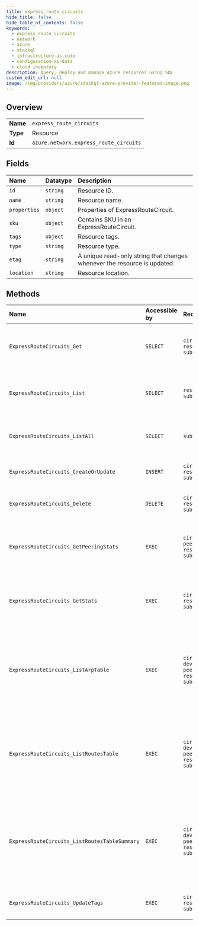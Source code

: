 ```yaml
---
title: express_route_circuits
hide_title: false
hide_table_of_contents: false
keywords:
  - express_route_circuits
  - network
  - azure    
  - stackql
  - infrastructure-as-code
  - configuration-as-data
  - cloud inventory
description: Query, deploy and manage Azure resources using SQL
custom_edit_url: null
image: /img/providers/azure/stackql-azure-provider-featured-image.png
---
```

  
    

## Overview
<table><tbody>
<tr><td><b>Name</b></td><td><code>express_route_circuits</code></td></tr>
<tr><td><b>Type</b></td><td>Resource</td></tr>
<tr><td><b>Id</b></td><td><code>azure.network.express_route_circuits</code></td></tr>
</tbody></table>

## Fields
| Name | Datatype | Description |
|:-----|:---------|:------------|
| `id` | `string` | Resource ID. |
| `name` | `string` | Resource name. |
| `properties` | `object` | Properties of ExpressRouteCircuit. |
| `sku` | `object` | Contains SKU in an ExpressRouteCircuit. |
| `tags` | `object` | Resource tags. |
| `type` | `string` | Resource type. |
| `etag` | `string` | A unique read-only string that changes whenever the resource is updated. |
| `location` | `string` | Resource location. |
## Methods
| Name | Accessible by | Required Params | Description |
|:-----|:--------------|:----------------|:------------|
| `ExpressRouteCircuits_Get` | `SELECT` | `circuitName, resourceGroupName, subscriptionId` | Gets information about the specified express route circuit. |
| `ExpressRouteCircuits_List` | `SELECT` | `resourceGroupName, subscriptionId` | Gets all the express route circuits in a resource group. |
| `ExpressRouteCircuits_ListAll` | `SELECT` | `subscriptionId` | Gets all the express route circuits in a subscription. |
| `ExpressRouteCircuits_CreateOrUpdate` | `INSERT` | `circuitName, resourceGroupName, subscriptionId` | Creates or updates an express route circuit. |
| `ExpressRouteCircuits_Delete` | `DELETE` | `circuitName, resourceGroupName, subscriptionId` | Deletes the specified express route circuit. |
| `ExpressRouteCircuits_GetPeeringStats` | `EXEC` | `circuitName, peeringName, resourceGroupName, subscriptionId` | Gets all stats from an express route circuit in a resource group. |
| `ExpressRouteCircuits_GetStats` | `EXEC` | `circuitName, resourceGroupName, subscriptionId` | Gets all the stats from an express route circuit in a resource group. |
| `ExpressRouteCircuits_ListArpTable` | `EXEC` | `circuitName, devicePath, peeringName, resourceGroupName, subscriptionId` | Gets the currently advertised ARP table associated with the express route circuit in a resource group. |
| `ExpressRouteCircuits_ListRoutesTable` | `EXEC` | `circuitName, devicePath, peeringName, resourceGroupName, subscriptionId` | Gets the currently advertised routes table associated with the express route circuit in a resource group. |
| `ExpressRouteCircuits_ListRoutesTableSummary` | `EXEC` | `circuitName, devicePath, peeringName, resourceGroupName, subscriptionId` | Gets the currently advertised routes table summary associated with the express route circuit in a resource group. |
| `ExpressRouteCircuits_UpdateTags` | `EXEC` | `circuitName, resourceGroupName, subscriptionId` | Updates an express route circuit tags. |
